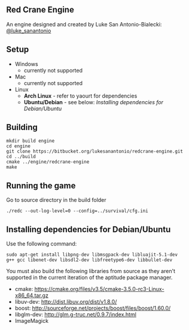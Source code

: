 Red Crane Engine
----------------
An engine designed and created by Luke San Antonio-Bialecki:
[@luke_sanantonio](https://twitter.com/Luke_SanAntonio)

Setup
-----
- Windows
    - currently not supported
- Mac
    - currently not supported
- Linux
    - **Arch Linux** - refer to yaourt for dependencies
    - **Ubuntu/Debian** - see below: *Installing dependencies for Debian/Ubuntu*

Building
--------
    mkdir build engine
    cd engine
    git clone https://bitbucket.org/lukesanantonio/redcrane-engine.git
    cd ../build
    cmake ../engine/redcrane-engine
    make

Running the game
----------------
Go to source directory in the build folder

```
./redc --out-log-level=0 --config=../survival/cfg.ini
```

Installing dependencies for Debian/Ubuntu
-----------------------------------------
Use the following command:
```
sudo apt-get install libpng-dev libmsgpack-dev libluajit-5.1-dev
g++ gcc libenet-dev libsdl2-dev libfreetype6-dev libbullet-dev
```

You must also build the following libraries from source as they aren't supported
in the current iteration of the aptitude package manager.

* cmake: https://cmake.org/files/v3.5/cmake-3.5.0-rc3-Linux-x86_64.tar.gz
* libuv-dev: http://dist.libuv.org/dist/v1.8.0/
* boost: http://sourceforge.net/projects/boost/files/boost/1.60.0/
* libglm-dev: http://glm.g-truc.net/0.9.7/index.html
* ImageMagick
